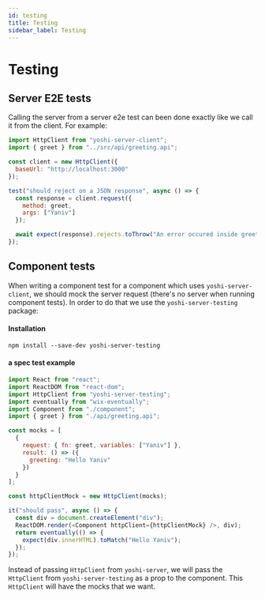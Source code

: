 ```yaml
---
id: testing
title: Testing
sidebar_label: Testing
---
```


# Testing

## Server E2E tests

Calling the server from a server e2e test can been done exactly like we call it from the client. For example:

```js
import HttpClient from "yoshi-server-client";
import { greet } from "../src/api/greeting.api";

const client = new HttpClient({
  baseUrl: "http://localhost:3000"
});

test("should reject on a JSON response", async () => {
  const response = client.request({
    method: greet,
    args: ["Yaniv"]
  });

  await expect(response).rejects.toThrow("An error occured inside greet");
});
```

## Component tests

When writing a component test for a component which uses `yoshi-server-client`, we should mock the server request (there's no server when running component tests).
In order to do that we use the `yoshi-server-testing` package:

#### Installation

```
npm install --save-dev yoshi-server-testing
```

#### a spec test example

```js
import React from "react";
import ReactDOM from "react-dom";
import HttpClient from "yoshi-server-testing";
import eventually from "wix-eventually";
import Component from "./component";
import { greet } from "./api/greeting.api";

const mocks = [
  {
    request: { fn: greet, variables: ["Yaniv"] },
    result: () => ({
      greeting: "Hello Yaniv"
    })
  }
];

const httpClientMock = new HttpClient(mocks);

it("should pass", async () => {
  const div = document.createElement("div");
  ReactDOM.render(<Component httpClient={httpClientMock} />, div);
  return eventually(() => {
    expect(div.innerHTML).toMatch("Hello Yaniv");
  });
});
```

Instead of passing `HttpClient` from `yoshi-server`, we will pass the `HttpClient` from `yoshi-server-testing` as a prop to the component. This `HttpClient` will have the mocks that we want.
